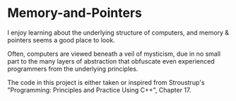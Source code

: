 # Memory-and-Pointers

I enjoy learning about the underlying structure of computers, and memory & pointers seems a good place to look.

Often, computers are viewed beneath a veil of mysticism, due in no small part to the many layers of abstraction
that obfuscate even experienced programmers from the underlying principles.

The code in this project is either taken or inspired from Stroustrup's "Programming: Principles and 
Practice Using C++", Chapter 17.